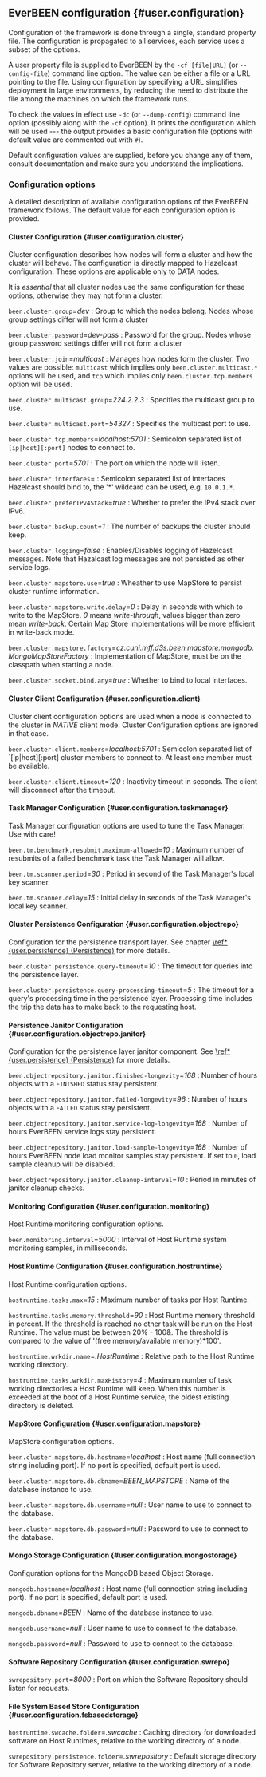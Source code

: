 ## EverBEEN configuration {#user.configuration}
Configuration of the framework is done through a single, standard property file. The configuration is propagated to all services, each service uses a subset of the options.

A user property file is supplied to EverBEEN by the `-cf [file|URL]` (or `--config-file`) command line option. The value can be either a file or a URL pointing to the file. Using configuration by specifying a URL simplifies deployment in large environments, by reducing the need to distribute the file among the machines on which the framework runs.

To check the values in effect use `-dc` (or `--dump-config`) command line option (possibly along with the `-cf` option). It prints the configuration which will be used --- the output provides a basic configuration file (options with default value are commented out with `#`).

Default configuration values are supplied, before you change any of them, consult documentation and make sure you understand the implications.

### Configuration options
A detailed description of available configuration options of the EverBEEN framework follows. The default value for each configuration option is provided.

#### Cluster Configuration {#user.configuration.cluster}
Cluster configuration describes how nodes will form a cluster and how the cluster will behave. The configuration is directly mapped to Hazelcast configuration. These options are applicable only to DATA nodes.

It is *essential* that all cluster nodes use the same configuration for these options, otherwise they may not form a cluster.

`been.cluster.group`=*dev*
:	Group to which the nodes belong. Nodes whose group settings differ will not form a cluster

`been.cluster.password`=*dev-pass*
:	Password for the group. Nodes whose group password settings differ will not form a cluster

`been.cluster.join`=*multicast*
:	Manages how nodes form the cluster. Two values are possible: `multicast` which implies only `been.cluster.multicast.*` options will be used, and `tcp` which implies only  `been.cluster.tcp.members` option will be used.

`been.cluster.multicast.group`=*224.2.2.3*
:	Specifies the multicast group to use.

`been.cluster.multicast.port`=*54327*
:	Specifies the multicast port to use.

`been.cluster.tcp.members`=*localhost:5701*
:	Semicolon separated list of `[ip|host][:port]` nodes to connect to.

`been.cluster.port`=*5701*
:	The port on which the node will listen.

`been.cluster.interfaces`=
:	Semicolon separated list of interfaces Hazelcast should bind to, the '*' wildcard can be used, e.g. `10.0.1.*`.

`been.cluster.preferIPv4Stack`=*true*
:	Whether to prefer the IPv4 stack over IPv6.

`been.cluster.backup.count`=*1*
:	The number of backups the cluster should keep.

`been.cluster.logging`=*false*
:	Enables/Disables logging of Hazelcast messages. Note that Hazalcast log messages are not persisted as other service logs.

`been.cluster.mapstore.use`=*true*
:	Wheather to use MapStore to persist cluster runtime information.

`been.cluster.mapstore.write.delay`=*0*
:	Delay in seconds with which to write to the MapStore. *0* means *write-through*, values bigger than zero mean *write-back*. Certain Map Store implementations will be more efficient in write-back mode.

`been.cluster.mapstore.factory`=*cz.cuni.mff.d3s.been.mapstore.mongodb.MongoMapStoreFactory*
:	Implementation of MapStore, must be on the classpath when starting a node.

`been.cluster.socket.bind.any`=*true*
:	Whether to bind to local interfaces.

#### Cluster Client Configuration {#user.configuration.client}
Cluster client configuration options are used when a node is connected to the cluster in *NATIVE* client mode. Cluster Configuration options are ignored in that case.

`been.cluster.client.members`=*localhost:5701*
:	Semicolon separated list of `[ip|host][:port] cluster members to connect to. At least one member must be available.

`been.cluster.client.timeout`=*120*
:	Inactivity timeout in seconds. The client will disconnect after the timeout.

#### Task Manager Configuration {#user.configuration.taskmanager}
Task Manager configuration options are used to tune the Task Manager. Use with care!

`been.tm.benchmark.resubmit.maximum-allowed`=*10*
:	Maximum number of resubmits of a failed benchmark task the Task Manager will allow.

`been.tm.scanner.period`=*30*
:	Period in second of the Task Manager's local key scanner.

`been.tm.scanner.delay`=*15*
:	Initial delay in seconds of the Task Manager's local key scanner.

#### Cluster Persistence Configuration {#user.configuration.objectrepo}
Configuration for the persistence transport layer. See chapter [\ref*{user.persistence} (Persistence)](#user.persistence) for more details.

`been.cluster.persistence.query-timeout`=*10*
:	The timeout for queries into the persistence layer.


`been.cluster.persistence.query-processing-timeout`=*5*
:	The timeout for a query's processing time in the persistence layer. Processing time includes the trip the data has to make back to the requesting host.

#### Persistence Janitor Configuration {#user.configuration.objectrepo.janitor}
Configuration for the persistence layer janitor component. See [\ref*{user.persistence} (Persistence)](#user.persistence) for more details.

`been.objectrepository.janitor.finished-longevity`=*168*
:	 Number of hours objects with a `FINISHED` status stay persistent.

`been.objectrepository.janitor.failed-longevity`=*96*
:	Number of hours objects with a `FAILED` status stay persistent.

`been.objectrepository.janitor.service-log-longevity`=*168*
:	Number of hours EverBEEN service logs stay persistent.

`been.objectrepository.janitor.load-sample-longevity`=*168*
:	Number of hours EverBEEN node load monitor samples stay persistent. If set to `0`, load sample cleanup will be disabled.

`been.objectrepository.janitor.cleanup-interval`=*10*
:	Period in minutes of janitor cleanup checks.

#### Monitoring Configuration {#user.configuration.monitoring}
Host Runtime monitoring configuration options.

`been.monitoring.interval`=*5000*
:	Interval of Host Runtime system monitoring samples, in milliseconds.

#### Host Runtime Configuration {#user.configuration.hostruntime}
Host Runtime configuration options.

`hostruntime.tasks.max`=*15*
:	Maximum number of tasks per Host Runtime.

`hostruntime.tasks.memory.threshold`=*90*
:	Host Runtime memory threshold in percent. If the threshold is reached no other task will be run on the Host Runtime. The value must be between 20% - 100&.  The threshold is compared to the value of '(free memory/available memory)*100'.

`hostruntime.wrkdir.name`=*.HostRuntime*
:	Relative path to the Host Runtime working directory.

`hostruntime.tasks.wrkdir.maxHistory`=*4*
:	 Maximum number of task working directories a Host Runtime will keep. When this number is exceeded at the boot of a Host Runtime service, the oldest existing directory is deleted.

#### MapStore Configuration {#user.configuration.mapstore}
MapStore configuration options.

`been.cluster.mapstore.db.hostname`=*localhost*
:	Host name (full connection string including port). If no port is specified, default port is used.

`been.cluster.mapstore.db.dbname`=*BEEN_MAPSTORE*
:	Name of the database instance to use.

`been.cluster.mapstore.db.username`=*null*
:	User name to use to connect to the database.

`been.cluster.mapstore.db.password`=*null*
:	Password to use to connect to the database.

#### Mongo Storage Configuration {#user.configuration.mongostorage}
Configuration options for the MongoDB based Object Storage.

`mongodb.hostname`=*localhost*
:	Host name (full connection string including port). If no port is specified, default port is used.
	
`mongodb.dbname`=*BEEN*
:	Name of the database instance to use.

`mongodb.username`=*null*
:	User name to use to connect to the database.

`mongodb.password`=*null*
:	Password to use to connect to the database.

#### Software Repository Configuration {#user.configuration.swrepo}

`swrepository.port`=*8000*
:	Port on which the Software Repository should listen for requests.

#### File System Based Store Configuration {#user.configuration.fsbasedstorage}

`hostruntime.swcache.folder`=*.swcache*
:	Caching directory for downloaded software on Host Runtimes, relative to the working directory of a node.

`swrepository.persistence.folder`=*.swrepository*
:	Default storage directory for Software Repository server, relative to the working directory of a node.

<!-- not used
`hostruntime.swcache.maxSize`=*1024*
:	Maximum size of the software cache in MBytes.	
-->
